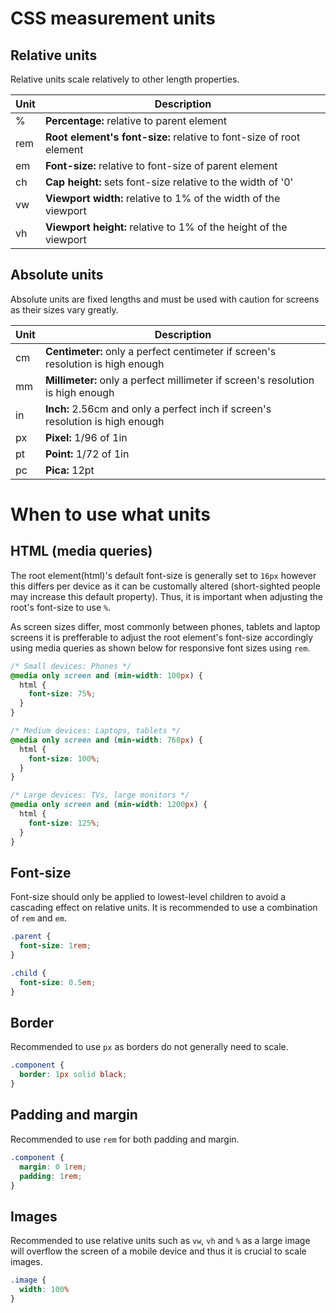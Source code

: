 # CSS measurement units
## Relative units
Relative units scale relatively to other length properties.

| Unit | Description |
| ---- | ----------- |
| % | **Percentage:** relative to parent element |
| rem | **Root element's font-size:** relative to font-size of root element |
| em | **Font-size:** relative to font-size of parent element |
| ch | **Cap height:** sets font-size relative to the width of '0' |
| vw | **Viewport width:** relative to 1% of the width of the viewport |
| vh | **Viewport height:** relative to 1% of the height of the viewport |

## Absolute units
Absolute units are fixed lengths and must be used with caution for screens as their sizes vary greatly.

| Unit | Description |
| ---- | ----------- |
| cm | **Centimeter:** only a perfect centimeter if screen's resolution is high enough |
| mm | **Millimeter:** only a perfect millimeter if screen's resolution is high enough |
| in | **Inch:** 2.56cm and only a perfect inch if screen's resolution is high enough |
| px | **Pixel:** 1/96 of 1in |
| pt | **Point:** 1/72 of 1in |
| pc | **Pica:** 12pt|

# When to use what units
## HTML (media queries)
The root element(html)'s default font-size is generally set to ```16px``` however this differs per device as it can be customally altered (short-sighted people may increase this default property). Thus, it is important when adjusting the root's font-size to use ```%```.

As screen sizes differ, most commonly between phones, tablets and laptop screens it is prefferable to adjust the root element's font-size accordingly using media queries as shown below for responsive font sizes using ```rem```.

``` css
/* Small devices: Phones */
@media only screen and (min-width: 100px) {
  html {
    font-size: 75%;
  }
}

/* Medium devices: Laptops, tablets */
@media only screen and (min-width: 768px) {
  html {
    font-size: 100%;
  }
}

/* Large devices: TVs, large monitors */
@media only screen and (min-width: 1200px) {
  html {
    font-size: 125%;
  }
}
```

## Font-size
Font-size should only be applied to lowest-level children to avoid a cascading effect on relative units. It is recommended to use a combination of ```rem``` and ```em```.

``` css
.parent {
  font-size: 1rem;
}

.child {
  font-size: 0.5em;
}
```

## Border
Recommended to use ```px``` as borders do not generally need to scale.

``` css
.component {
  border: 1px solid black;
}
```

## Padding and margin
Recommended to use ```rem``` for both padding and margin.

``` css
.component {
  margin: 0 1rem;
  padding: 1rem;
}
```

## Images
Recommended to use relative units such as ```vw```, ```vh``` and ```%``` as a large image will overflow the screen of a mobile device and thus it is crucial to scale images.

``` css
.image {
  width: 100%
}
```
